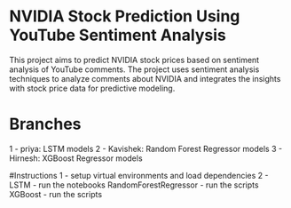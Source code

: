 # NVIDIA Stock Prediction Using YouTube Sentiment Analysis

This project aims to predict NVIDIA stock prices based on sentiment analysis of YouTube comments. The project uses sentiment analysis techniques to analyze comments about NVIDIA and integrates the insights with stock price data for predictive modeling.

# Branches 

1 - priya: LSTM models
2 - Kavishek: Random Forest Regressor models
3 - Hirnesh: XGBoost Regressor models

#Instructions
1 - setup virtual environments and load dependencies 
2 - LSTM - run the notebooks
    RandomForestRegressor - run the scripts
    XGBoost - run the scripts


